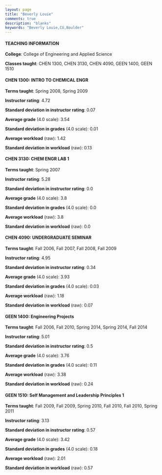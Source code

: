 ```yaml
---
layout: page
title: "Beverly Louie" 
comments: true
description: "blanks"
keywords: "Beverly Louie,CU,Boulder"
---
```

<head>
<script src="https://ajax.googleapis.com/ajax/libs/jquery/2.1.3/jquery.min.js"></script>
<script src="https://dl.dropboxusercontent.com/s/pc42nxpaw1ea4o9/highcharts.js?dl=0"></script>
<!-- <script src="../assets/js/highcharts.js"></script> -->
<style type="text/css">@font-face {
	font-family: "Bebas Neue";
	src: url(https://www.filehosting.org/file/details/544349/BebasNeue Regular.otf) format("opentype");
	}
	h1.Bebas { 
		font-family: "Bebas Neue", Verdana, Tahoma;
	}
</style>
</head>
	   
#### TEACHING INFORMATION

**College**: College of Engineering and Applied Science

**Classes taught**: CHEN 1300, CHEN 3130, CHEN 4090, GEEN 1400, GEEN 1510

#### CHEN 1300: INTRO TO CHEMICAL ENGR

**Terms taught**: Spring 2008, Spring 2009

**Instructor rating**: 4.72

**Standard deviation in instructor rating**: 0.07

**Average grade** (4.0 scale): 3.54

**Standard deviation in grades** (4.0 scale): 0.01

**Average workload** (raw): 1.42

**Standard deviation in workload** (raw): 0.13

#### CHEN 3130: CHEM ENGR LAB 1

**Terms taught**: Spring 2007

**Instructor rating**: 5.28

**Standard deviation in instructor rating**: 0.0

**Average grade** (4.0 scale): 3.8

**Standard deviation in grades** (4.0 scale): 0.0

**Average workload** (raw): 3.8

**Standard deviation in workload** (raw): 0.0

#### CHEN 4090: UNDERGRADUATE SEMINAR

**Terms taught**: Fall 2006, Fall 2007, Fall 2008, Fall 2009

**Instructor rating**: 4.95

**Standard deviation in instructor rating**: 0.34

**Average grade** (4.0 scale): 3.93

**Standard deviation in grades** (4.0 scale): 0.03

**Average workload** (raw): 1.18

**Standard deviation in workload** (raw): 0.07

#### GEEN 1400: Engineering Projects

**Terms taught**: Fall 2006, Fall 2010, Spring 2014, Spring 2014, Fall 2014

**Instructor rating**: 5.01

**Standard deviation in instructor rating**: 0.5

**Average grade** (4.0 scale): 3.76

**Standard deviation in grades** (4.0 scale): 0.11

**Average workload** (raw): 3.38

**Standard deviation in workload** (raw): 0.24

#### GEEN 1510: Self Management and Leadership Principles 1

**Terms taught**: Fall 2009, Fall 2009, Spring 2010, Fall 2010, Fall 2010, Spring 2011

**Instructor rating**: 3.13

**Standard deviation in instructor rating**: 0.57

**Average grade** (4.0 scale): 3.42

**Standard deviation in grades** (4.0 scale): 0.18

**Average workload** (raw): 2.01

**Standard deviation in workload** (raw): 0.57

